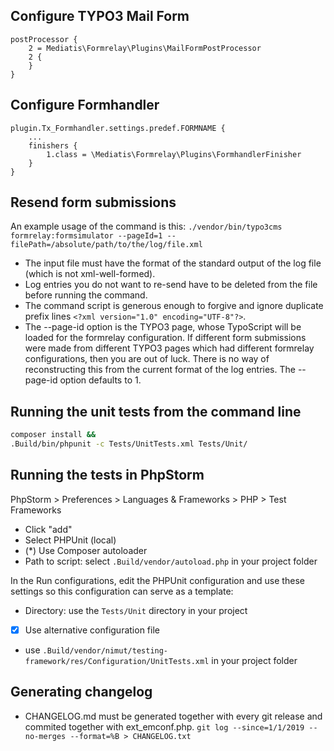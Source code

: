 ## Configure TYPO3 Mail Form 
	postProcessor {
		2 = Mediatis\Formrelay\Plugins\MailFormPostProcessor
		2 {
		}
	}


## Configure Formhandler

	plugin.Tx_Formhandler.settings.predef.FORMNAME {
		...
		finishers {
			1.class = \Mediatis\Formrelay\Plugins\FormhandlerFinisher
		}
	}

## Resend form submissions

An example usage of the command is this:
```./vendor/bin/typo3cms formrelay:formsimulator --pageId=1 --filePath=/absolute/path/to/the/log/file.xml```

* The input file must have the format of the standard output of the log file (which is not xml-well-formed).
* Log entries you do not want to re-send have to be deleted from the file before running the command.
* The command script is generous enough to forgive and ignore duplicate prefix lines ```<?xml version="1.0" encoding="UTF-8"?>```.
* The --page-id option is the TYPO3 page, whose TypoScript will be loaded for the formrelay configuration. If different form submissions were made from different TYPO3 pages which had different formrelay configurations, then you are out of luck. There is no way of reconstructing this from the current format of the log entries. The --page-id option defaults to 1.


## Running the unit tests from the command line

```bash
composer install &&
.Build/bin/phpunit -c Tests/UnitTests.xml Tests/Unit/
```

## Running the tests in PhpStorm

PhpStorm > Preferences > Languages & Frameworks > PHP > Test Frameworks

- Click "add"
- Select PHPUnit (local)
- (*) Use Composer autoloader
- Path to script: select `.Build/vendor/autoload.php` in your project folder

In the Run configurations, edit the PHPUnit configuration and use these
settings so this configuration can serve as a template:

- Directory: use the `Tests/Unit` directory in your project
- [x] Use alternative configuration file
- use `.Build/vendor/nimut/testing-framework/res/Configuration/UnitTests.xml`
  in your project folder

## Generating changelog
- CHANGELOG.md must be generated together with every git release and commited together with ext_emconf.php. 
`git log --since=1/1/2019 --no-merges --format=%B > CHANGELOG.txt`
